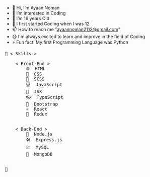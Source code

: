- 👋 Hi, I’m Ayaan Noman
- 👀 I’m interested in Coding
- 🌱 I’m 16 years Old
- 💞️ I first started Coding when I was 12
- 📫 How to reach me "ayaannoman2112@gmail.com"
- 😄 I'm always excited to learn and improve in the field of Coding
- ⚡ Fun fact: My first Programming Language was Python
 <pre>
🥷 < Skills >

    < Front-End >
        🌐  HTML
        👾  CSS
        👑  SCSS
        💻  JavaScript
        💎  JSX
        👓  TypeScript
        📱  Bootstrap
        ⚛️  React
        🔎  Redux
    </ Front-End >

    < Back-End >
        🗿  Node.js
        🛠️  Express.js
        💹  MySQL
        🧮  MongoDB
    </ Back-End >

🥷 </ Skills >
</pre>
<!---
Ayaan-16/Ayaan-16 is a ✨ special ✨ repository because its `README.md` (this file) appears on your GitHub profile.
You can click the Preview link to take a look at your changes.
--->

